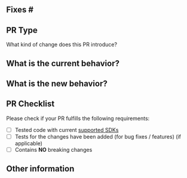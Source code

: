 <!-- When opening a PR, start by forking this repository. Then, based on the type of change you're making you'll need to create a new branch from either the `master` or `live` branches:

For documentation for new features, please base your fork off the master branch.

If you have a typo or existing document improvement to an already shipped feature, please base your change off of the [live branch](https://github.com/MicrosoftDocs/WindowsCommunityToolkitDocs/tree/live).  This will allow us to get the change to the published documentation between releases.

We will periodically merge updates from the live branch to master to keep master in-sync with the published docs.  When we make a new release, we will push master to the live branch in order to publish documentation for new features.

Documentation Links
- [Staging review from 'master' branch](https://review.docs.microsoft.com/en-us/windows/uwpcommunitytoolkit/?branch=master)
- [Live site from 'live' branch](https://docs.microsoft.com/en-us/windows/uwpcommunitytoolkit) -->

## Fixes # <!-- Link to relevant issue (for ex: #1234) which will create reference to the associated issue once the PR is created. -->

<!-- Add a brief overview here of the feature/bug & fix. -->

## PR Type
What kind of change does this PR introduce?
<!-- Please uncomment one or more that apply to this PR. -->

<!-- - Bugfix -->
<!-- - Feature -->
<!-- - Code style update (formatting) -->
<!-- - Refactoring (no functional changes, no api changes) -->
<!-- - Build or CI related changes -->
<!-- - Documentation content changes -->
<!-- - Other... Please describe: -->


## What is the current behavior?
<!-- Please describe the current behavior that you are modifying, or link to a relevant issue. -->


## What is the new behavior?
<!-- Describe how was this issue resolved or changed? -->


## PR Checklist

Please check if your PR fulfills the following requirements:

- [ ] Tested code with current [supported SDKs](https://github.com/MicrosoftDocs/WindowsCommunityToolkitDocs/blob/master/docs/toc.md#controls)
- [ ] Tests for the changes have been added (for bug fixes / features) (if applicable)
- [ ] Contains **NO** breaking changes

<!-- If this PR contains a breaking change, please describe the impact and migration path for existing applications below. 
     Please note that breaking changes are likely to be rejected. -->


## Other information
